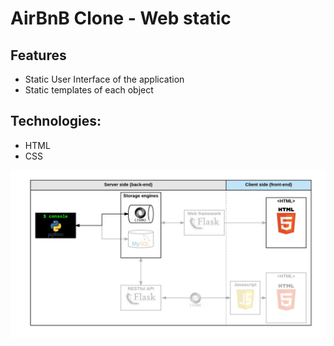 # AirBnB Clone - Web static
## Features
- Static User Interface of the application
- Static templates of each object

## Technologies:
- HTML
- CSS

![Web static](../images/web_static.png)
